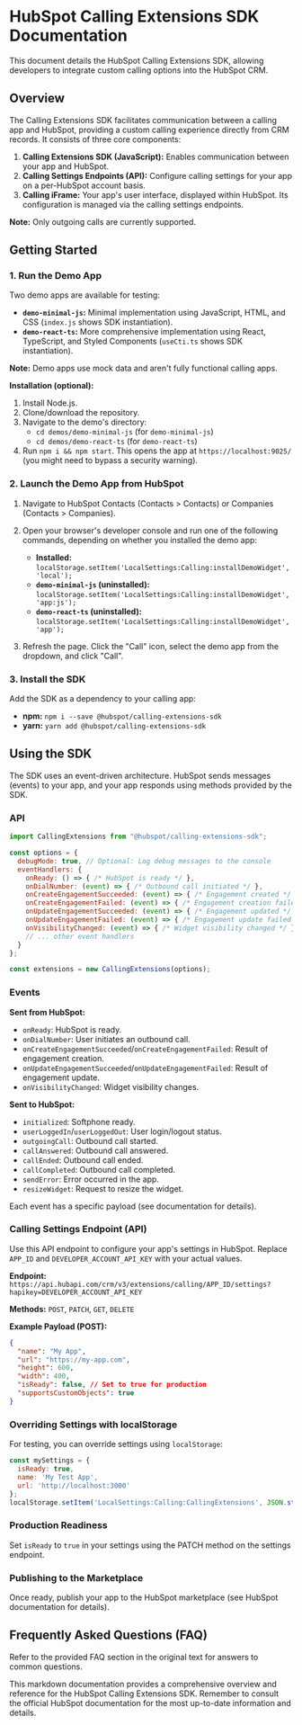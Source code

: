 # HubSpot Calling Extensions SDK Documentation

This document details the HubSpot Calling Extensions SDK, allowing developers to integrate custom calling options into the HubSpot CRM.

## Overview

The Calling Extensions SDK facilitates communication between a calling app and HubSpot, providing a custom calling experience directly from CRM records.  It consists of three core components:

1. **Calling Extensions SDK (JavaScript):**  Enables communication between your app and HubSpot.
2. **Calling Settings Endpoints (API):** Configure calling settings for your app on a per-HubSpot account basis.
3. **Calling iFrame:** Your app's user interface, displayed within HubSpot.  Its configuration is managed via the calling settings endpoints.

**Note:** Only outgoing calls are currently supported.

## Getting Started

### 1. Run the Demo App

Two demo apps are available for testing:

* **`demo-minimal-js`:** Minimal implementation using JavaScript, HTML, and CSS (`index.js` shows SDK instantiation).
* **`demo-react-ts`:**  More comprehensive implementation using React, TypeScript, and Styled Components (`useCti.ts` shows SDK instantiation).

**Note:** Demo apps use mock data and aren't fully functional calling apps.

**Installation (optional):**

1. Install Node.js.
2. Clone/download the repository.
3. Navigate to the demo's directory:
    * `cd demos/demo-minimal-js` (for `demo-minimal-js`)
    * `cd demos/demo-react-ts` (for `demo-react-ts`)
4. Run `npm i && npm start`.  This opens the app at `https://localhost:9025/` (you might need to bypass a security warning).


### 2. Launch the Demo App from HubSpot

1. Navigate to HubSpot Contacts (Contacts > Contacts) or Companies (Contacts > Companies).
2. Open your browser's developer console and run one of the following commands, depending on whether you installed the demo app:

    * **Installed:** `localStorage.setItem('LocalSettings:Calling:installDemoWidget', 'local');`
    * **`demo-minimal-js` (uninstalled):** `localStorage.setItem('LocalSettings:Calling:installDemoWidget', 'app:js');`
    * **`demo-react-ts` (uninstalled):** `localStorage.setItem('LocalSettings:Calling:installDemoWidget', 'app');`

3. Refresh the page. Click the "Call" icon, select the demo app from the dropdown, and click "Call".


### 3. Install the SDK

Add the SDK as a dependency to your calling app:

* **npm:** `npm i --save @hubspot/calling-extensions-sdk`
* **yarn:** `yarn add @hubspot/calling-extensions-sdk`


## Using the SDK

The SDK uses an event-driven architecture.  HubSpot sends messages (events) to your app, and your app responds using methods provided by the SDK.

### API

```javascript
import CallingExtensions from "@hubspot/calling-extensions-sdk";

const options = {
  debugMode: true, // Optional: Log debug messages to the console
  eventHandlers: {
    onReady: () => { /* HubSpot is ready */ },
    onDialNumber: (event) => { /* Outbound call initiated */ },
    onCreateEngagementSucceeded: (event) => { /* Engagement created */ },
    onCreateEngagementFailed: (event) => { /* Engagement creation failed */ },
    onUpdateEngagementSucceeded: (event) => { /* Engagement updated */ },
    onUpdateEngagementFailed: (event) => { /* Engagement update failed */ },
    onVisibilityChanged: (event) => { /* Widget visibility changed */ },
    // ... other event handlers
  }
};

const extensions = new CallingExtensions(options);
```

### Events

**Sent from HubSpot:**

* `onReady`: HubSpot is ready.
* `onDialNumber`: User initiates an outbound call.
* `onCreateEngagementSucceeded`/`onCreateEngagementFailed`: Result of engagement creation.
* `onUpdateEngagementSucceeded`/`onUpdateEngagementFailed`: Result of engagement update.
* `onVisibilityChanged`: Widget visibility changes.


**Sent to HubSpot:**

* `initialized`: Softphone ready.
* `userLoggedIn`/`userLoggedOut`: User login/logout status.
* `outgoingCall`: Outbound call started.
* `callAnswered`: Outbound call answered.
* `callEnded`: Outbound call ended.
* `callCompleted`: Outbound call completed.
* `sendError`: Error occurred in the app.
* `resizeWidget`: Request to resize the widget.


Each event has a specific payload (see documentation for details).


### Calling Settings Endpoint (API)

Use this API endpoint to configure your app's settings in HubSpot.  Replace `APP_ID` and `DEVELOPER_ACCOUNT_API_KEY` with your actual values.

**Endpoint:** `https://api.hubapi.com/crm/v3/extensions/calling/APP_ID/settings?hapikey=DEVELOPER_ACCOUNT_API_KEY`

**Methods:** `POST`, `PATCH`, `GET`, `DELETE`

**Example Payload (POST):**

```json
{
  "name": "My App",
  "url": "https://my-app.com",
  "height": 600,
  "width": 400,
  "isReady": false, // Set to true for production
  "supportsCustomObjects": true
}
```


### Overriding Settings with localStorage

For testing, you can override settings using `localStorage`:

```javascript
const mySettings = {
  isReady: true,
  name: 'My Test App',
  url: 'http://localhost:3000'
};
localStorage.setItem('LocalSettings:Calling:CallingExtensions', JSON.stringify(mySettings));
```

### Production Readiness

Set `isReady` to `true` in your settings using the PATCH method on the settings endpoint.


### Publishing to the Marketplace

Once ready, publish your app to the HubSpot marketplace (see HubSpot documentation for details).


## Frequently Asked Questions (FAQ)

Refer to the provided FAQ section in the original text for answers to common questions.


This markdown documentation provides a comprehensive overview and reference for the HubSpot Calling Extensions SDK. Remember to consult the official HubSpot documentation for the most up-to-date information and details.
